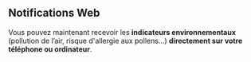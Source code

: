 ## Notifications Web

Vous pouvez maintenant recevoir les **indicateurs environnementaux** (pollution de l’air, risque d'allergie aux pollens...) **directement sur votre téléphone ou ordinateur**.
